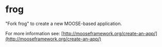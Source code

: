 frog
=====

"Fork frog" to create a new MOOSE-based application.

For more information see: [http://mooseframework.org/create-an-app/](http://mooseframework.org/create-an-app/)
